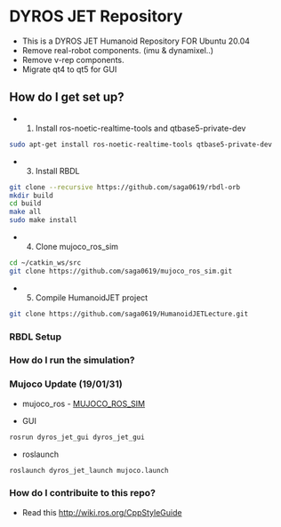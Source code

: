 # DYROS JET Repository 

* This is a DYROS JET Humanoid Repository FOR Ubuntu 20.04
* Remove real-robot components. (imu & dynamixel..)
* Remove v-rep components.
* Migrate qt4 to qt5 for GUI

## How do I get set up? ##



* 1. Install ros-noetic-realtime-tools and qtbase5-private-dev
```sh
sudo apt-get install ros-noetic-realtime-tools qtbase5-private-dev
```
* 3. Install RBDL
```sh
git clone --recursive https://github.com/saga0619/rbdl-orb
mkdir build
cd build
make all
sudo make install
```
 
* 4. Clone mujoco_ros_sim
```sh
cd ~/catkin_ws/src
git clone https://github.com/saga0619/mujoco_ros_sim.git
```
* 5. Compile HumanoidJET project
```sh
git clone https://github.com/saga0619/HumanoidJETLecture.git
```


### RBDL Setup ###


### How do I run the simulation? ###
### Mujoco Update (19/01/31) ###
* mujoco_ros - [MUJOCO_ROS_SIM](https://github.com/saga0619/mujoco_ros_sim)

* GUI
```sh
rosrun dyros_jet_gui dyros_jet_gui
```
* roslaunch
```sh
roslaunch dyros_jet_launch mujoco.launch
```

### How do I contribuite to this repo? ###
* Read this http://wiki.ros.org/CppStyleGuide

